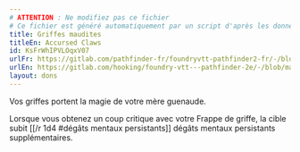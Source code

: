 ```yaml
---
# ATTENTION : Ne modifiez pas ce fichier
# Ce fichier est généré automatiquement par un script d'après les données du module Foundry VTT officiel et de sa traduction
title: Griffes maudites
titleEn: Accursed Claws
id: KsFrWhIPVLOqxV07
urlFr: https://gitlab.com/pathfinder-fr/foundryvtt-pathfinder2-fr/-/blob/master/data/feats/KsFrWhIPVLOqxV07.htm
urlEn: https://gitlab.com/hooking/foundry-vtt---pathfinder-2e/-/blob/master/packs/data/feats.db/accursed-claws.json
layout: dons
---
```

Vos griffes portent la magie de votre mère guenaude.

Lorsque vous obtenez un coup critique avec votre Frappe de griffe, la cible subit [[/r 1d4 #dégâts mentaux persistants]] dégâts mentaux persistants supplémentaires.
